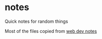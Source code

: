 # notes
Quick notes for random things

Most of the files copied from [web dev notes](https://github.com/maxx1128/Webdev-Study-Notes/blob/master/javascript/ArrayMethods.md)

